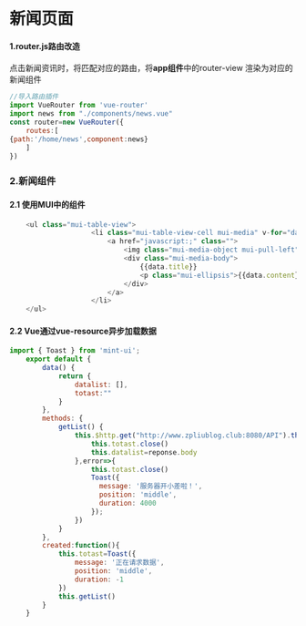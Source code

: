 # 新闻页面

#### 1.router.js路由改造

点击新闻资讯时，将匹配对应的路由，将**app组件**中的router-view 渲染为对应的新闻组件

```javascript
//导入路由插件
import VueRouter from 'vue-router'
import news from "./components/news.vue"
const router=new VueRouter({
    routes:[
{path:'/home/news',component:news}
    ]
})
```

### 2.新闻组件

#### 2.1 使用**MUI**中的组件

```javascript
	<ul class="mui-table-view">
					<li class="mui-table-view-cell mui-media" v-for="data in datalist">
						<a href="javascript:;" class="">
							<img class="mui-media-object mui-pull-left" :src="data.icon">
							<div class="mui-media-body">
								{{data.title}}
								<p class="mui-ellipsis">{{data.content}}</p>
							</div>
						</a>
					</li>
	</ul>
```

#### 2.2 Vue通过vue-resource异步加载数据

```javascript
import { Toast } from 'mint-ui';
	export default {
		data() {
			return {
				datalist: [],
				totast:""
			}
		},
		methods: {
			getList() {
				this.$http.get("http://www.zpliublog.club:8080/API").then(reponse=>{
					this.totast.close()
					this.datalist=reponse.body
				},error=>{
					this.totast.close()
					Toast({
					  message: '服务器开小差啦！',
					  position: 'middle',
					  duration: 4000
					});
				})
			}
		},
		created:function(){
			this.totast=Toast({
				message: '正在请求数据',
				position: 'middle',
				duration: -1
			})
			this.getList()
		}
	}
```

